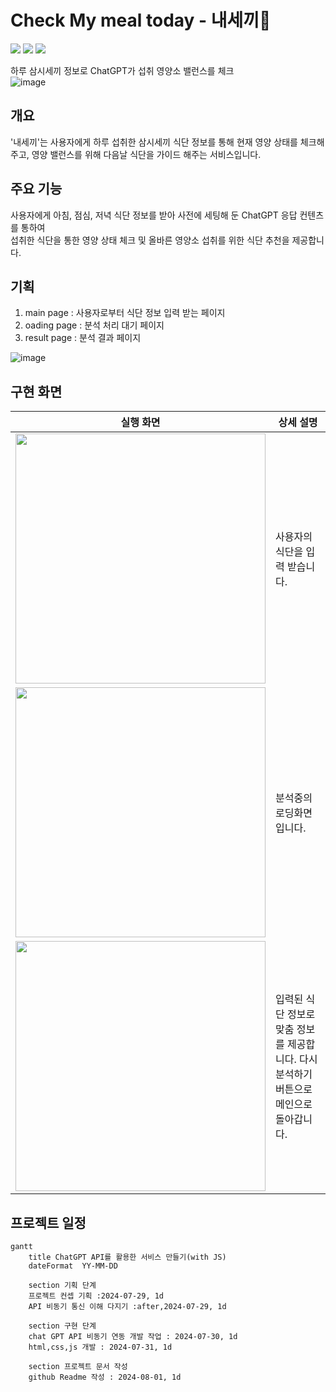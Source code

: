 # Check My meal today - 내세끼🍙 

<img src="https://img.shields.io/badge/HTML5-E34F26?style=flat-square&logo=html5&logoColor=black"> <img src="https://img.shields.io/badge/CSS3-1572B6?style=flat-square&logo=CSS3&logoColor=black"> <img src="https://img.shields.io/badge/JavaScript-F7DF1E?style=flat-square&logo=JavaScript&logoColor=black">



하루 삼시세끼 정보로 ChatGPT가 섭취 영양소 밸런스를 체크 <br>
![image](https://github.com/user-attachments/assets/594a0809-590f-4327-80d8-e17dd94432e7)


## 개요
'내세끼'는 사용자에게 하루 섭취한 삼시세끼 식단 정보를 통해 현재 영양 상태를 체크해주고, 영양 밸런스를 위해 다음날 식단을 가이드 해주는 서비스입니다.

## 주요 기능
사용자에게 아침, 점심, 저녁 식단 정보를 받아 사전에 세팅해 둔 ChatGPT 응답 컨텐츠를 통하여<br> 
섭취한 식단을 통한 영양 상태 체크 및 올바른 영양소 섭취를 위한 식단 추천을 제공합니다.

## 기획
1. main page : 사용자로부터 식단 정보 입력 받는 페이지
2. oading page : 분석 처리 대기 페이지
3. result page : 분석 결과 페이지 <br>

![image](https://github.com/user-attachments/assets/a74a0f19-bdf4-4a12-a6a0-9d98ae38ac3d)

## 구현 화면
| 실행 화면 | 상세 설명 |
|-----------|------------|
| <img src="https://github.com/user-attachments/assets/8a0b7d4c-1634-49c1-a654-2adbb79f7455" width="400" height="400"/>  | 사용자의 식단을 입력 받습니다.    |
| <img src="https://github.com/user-attachments/assets/d54e1455-e257-412a-a8de-18cbe2514cc5" width="400" height="400"/>    | 분석중의 로딩화면 입니다.    |
| <img src="https://github.com/user-attachments/assets/aea7a0ef-5e49-4f1a-8d78-362674ca2a58" width="400" height="400"/>    | 입력된 식단 정보로 맞춤 정보를 제공합니다. 다시 분석하기 버튼으로 메인으로 돌아갑니다.   |


## 프로젝트 일정

```mermaid
gantt
    title ChatGPT API를 활용한 서비스 만들기(with JS)
    dateFormat  YY-MM-DD

    section 기획 단계
    프로젝트 컨셉 기획 :2024-07-29, 1d
    API 비동기 통신 이해 다지기 :after,2024-07-29, 1d 

    section 구현 단계
    chat GPT API 비동기 연동 개발 작업 : 2024-07-30, 1d
    html,css,js 개발 : 2024-07-31, 1d

    section 프로젝트 문서 작성
    github Readme 작성 : 2024-08-01, 1d
```
